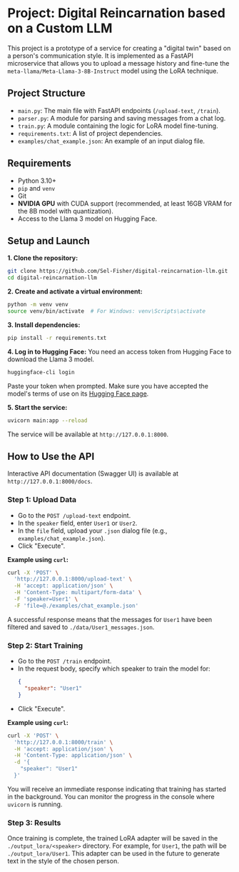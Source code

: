 # Project: Digital Reincarnation based on a Custom LLM

This project is a prototype of a service for creating a "digital twin" based on a person's communication style. It is implemented as a FastAPI microservice that allows you to upload a message history and fine-tune the `meta-llama/Meta-Llama-3-8B-Instruct` model using the LoRA technique.

## Project Structure

- `main.py`: The main file with FastAPI endpoints (`/upload-text`, `/train`).
- `parser.py`: A module for parsing and saving messages from a chat log.
- `train.py`: A module containing the logic for LoRA model fine-tuning.
- `requirements.txt`: A list of project dependencies.
- `examples/chat_example.json`: An example of an input dialog file.

## Requirements

- Python 3.10+
- `pip` and `venv`
- Git
- **NVIDIA GPU** with CUDA support (recommended, at least 16GB VRAM for the 8B model with quantization).
- Access to the Llama 3 model on Hugging Face.

## Setup and Launch

**1. Clone the repository:**
```bash
git clone https://github.com/Sel-Fisher/digital-reincarnation-llm.git
cd digital-reincarnation-llm
```

**2. Create and activate a virtual environment:**
```bash
python -m venv venv
source venv/bin/activate  # For Windows: venv\Scripts\activate
```

**3. Install dependencies:**
```bash
pip install -r requirements.txt
```

**4. Log in to Hugging Face:**
You need an access token from Hugging Face to download the Llama 3 model.
```bash
huggingface-cli login
```
Paste your token when prompted. Make sure you have accepted the model's terms of use on its [Hugging Face page](https://huggingface.co/meta-llama/Meta-Llama-3-8B-Instruct).

**5. Start the service:**
```bash
uvicorn main:app --reload
```
The service will be available at `http://127.0.0.1:8000`.

## How to Use the API

Interactive API documentation (Swagger UI) is available at `http://127.0.0.1:8000/docs`.

### Step 1: Upload Data

- Go to the `POST /upload-text` endpoint.
- In the `speaker` field, enter `User1` or `User2`.
- In the `file` field, upload your `.json` dialog file (e.g., `examples/chat_example.json`).
- Click "Execute".

**Example using `curl`:**
```bash
curl -X 'POST' \
  'http://127.0.0.1:8000/upload-text' \
  -H 'accept: application/json' \
  -H 'Content-Type: multipart/form-data' \
  -F 'speaker=User1' \
  -F 'file=@./examples/chat_example.json'
```
A successful response means that the messages for `User1` have been filtered and saved to `./data/User1_messages.json`.

### Step 2: Start Training

- Go to the `POST /train` endpoint.
- In the request body, specify which speaker to train the model for:
  ```json
  {
    "speaker": "User1"
  }
  ```
- Click "Execute".

**Example using `curl`:**
```bash
curl -X 'POST' \
  'http://127.0.0.1:8000/train' \
  -H 'accept: application/json' \
  -H 'Content-Type: application/json' \
  -d '{
    "speaker": "User1"
  }'
```
You will receive an immediate response indicating that training has started in the background. You can monitor the progress in the console where `uvicorn` is running.

### Step 3: Results

Once training is complete, the trained LoRA adapter will be saved in the `./output_lora/<speaker>` directory. For example, for `User1`, the path will be `./output_lora/User1`. This adapter can be used in the future to generate text in the style of the chosen person.